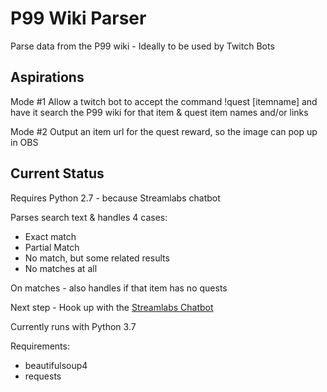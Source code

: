 # P99 Wiki Parser
Parse data from the P99 wiki - Ideally to be used by Twitch Bots

## Aspirations

Mode #1 Allow a twitch bot to accept the command !quest [itemname] and have it search the P99 wiki for that item & quest item names and/or links

Mode #2 Output an item url for the quest reward, so the image can pop up in OBS

## Current Status

Requires Python 2.7 - because Streamlabs chatbot

Parses search text & handles 4 cases:
 - Exact match
 - Partial Match
 - No match, but some related results
 - No matches at all

On matches - also handles if that item has no quests

Next step - Hook up with the [Streamlabs Chatbot](https://streamlabs.com/chatbot)

Currently runs with Python 3.7

Requirements: 
- beautifulsoup4
- requests
